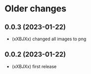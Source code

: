 # Older changes
## 0.0.3 (2023-01-22)
* (xXBJXx) changed all images to png

## 0.0.2 (2023-01-22)
* (xXBJXx) first release
